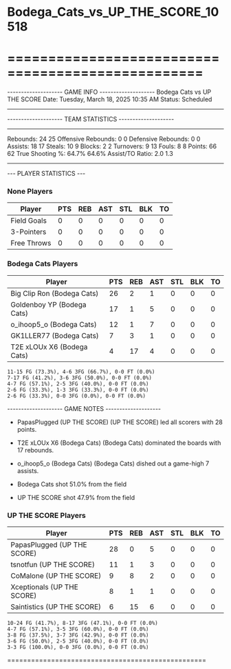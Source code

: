 # Bodega_Cats_vs_UP_THE_SCORE_10518

==================================================
==================================================

-------------------- GAME INFO --------------------
Bodega Cats vs UP THE SCORE
Date: Tuesday, March 18, 2025 10:35 AM
Status: Scheduled

--------------------------------------------------

-------------------- TEAM STATISTICS --------------------

---------------------------------------------------------------------------
Rebounds:                 24                        25
Offensive Rebounds:       0                         0
Defensive Rebounds:       0                         0
Assists:                  18                        17
Steals:                   10                        9
Blocks:                   2                         2
Turnovers:                9                         13
Fouls:                    8                         8
Points:                   66                        62
True Shooting %:          64.7%                     64.6%
Assist/TO Ratio:          2.0                       1.3

--------------------------------------------------

--- PLAYER STATISTICS ---

### None Players

|Player|PTS|REB|AST|STL|BLK|TO|
|---|---|---|---|---|---|---|
|Field Goals|0|0|0|0|0|0|
|3-Pointers|0|0|0|0|0|0|
|Free Throws|0|0|0|0|0|0|

### Bodega Cats Players

|Player|PTS|REB|AST|STL|BLK|TO|
|---|---|---|---|---|---|---|
|Big Clip Ron (Bodega Cats)|26|2|1|0|0|0|
|Goldenboy YP (Bodega Cats)|17|1|5|0|0|0|
|o_ihoop5_o (Bodega Cats)|12|1|7|0|0|0|
|GK1LLER77 (Bodega Cats)|7|3|1|0|0|0|
|T2E xLOUx X6 (Bodega Cats)|4|17|4|0|0|0|

```
11-15 FG (73.3%), 4-6 3FG (66.7%), 0-0 FT (0.0%)
7-17 FG (41.2%), 3-6 3FG (50.0%), 0-0 FT (0.0%)
4-7 FG (57.1%), 2-5 3FG (40.0%), 0-0 FT (0.0%)
2-6 FG (33.3%), 1-3 3FG (33.3%), 0-0 FT (0.0%)
2-6 FG (33.3%), 0-0 3FG (0.0%), 0-0 FT (0.0%)
```

-------------------- GAME NOTES --------------------

* PapasPlugged (UP THE SCORE) (UP THE SCORE) led all scorers with 28 points.
* T2E xLOUx X6 (Bodega Cats) (Bodega Cats) dominated the boards with 17 rebounds.
* o_ihoop5_o (Bodega Cats) (Bodega Cats) dished out a game-high 7 assists.

* Bodega Cats shot 51.0% from the field

* UP THE SCORE shot 47.9% from the field

### UP THE SCORE Players

|Player|PTS|REB|AST|STL|BLK|TO|
|---|---|---|---|---|---|---|
|PapasPlugged (UP THE SCORE)|28|0|5|0|0|0|
|tsnotfun (UP THE SCORE)|11|1|3|0|0|0|
|CoMalone (UP THE SCORE)|9|8|2|0|0|0|
|Xceptionals (UP THE SCORE)|8|1|1|0|0|0|
|Saintistics (UP THE SCORE)|6|15|6|0|0|0|

```
10-24 FG (41.7%), 8-17 3FG (47.1%), 0-0 FT (0.0%)
4-7 FG (57.1%), 3-5 3FG (60.0%), 0-0 FT (0.0%)
3-8 FG (37.5%), 3-7 3FG (42.9%), 0-0 FT (0.0%)
3-6 FG (50.0%), 2-5 3FG (40.0%), 0-0 FT (0.0%)
3-3 FG (100.0%), 0-0 3FG (0.0%), 0-0 FT (0.0%)
```

==================================================
